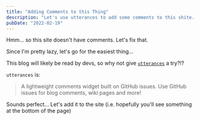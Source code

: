 ```yaml
---
title: "Adding Comments to this Thing"
description: "Let's use utterances to add some comments to this shite... I mean site."
pubDate: "2022-02-19"
---
```


Hmm... so this site doesn't have comments. Let's fix that.

Since I'm pretty lazy, let's go for the easiest thing...

This blog will likely be read by devs, so why not give [`utterances`](https://utteranc.es/) a try?!?

`utterances` is:

>A lightweight comments widget built on GitHub issues. Use GitHub issues for blog comments, wiki pages and more!

Sounds perfect... Let's add it to the site (i.e. hopefully you'll see something at the bottom of the page)